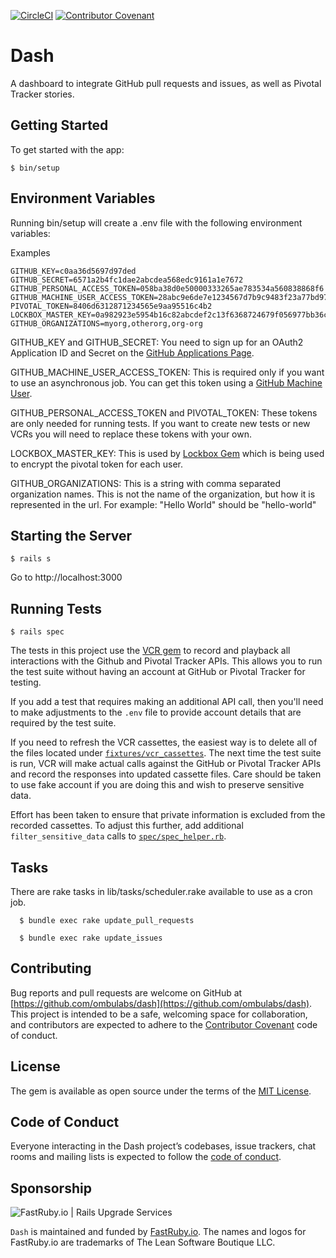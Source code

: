 [![CircleCI](https://circleci.com/gh/ombulabs/dash/tree/master.svg?style=svg&circle-token=aa41e55b03a167988f14667d78d1d7c0183f2656)](https://circleci.com/gh/ombulabs/dash/tree/master)  [![Contributor Covenant](https://img.shields.io/badge/Contributor%20Covenant-v2.0%20adopted-ff69b4.svg)](code_of_conduct.md)

# Dash

A dashboard to integrate GitHub pull requests and issues, as well as  Pivotal Tracker stories.

## Getting Started
To get started with the app:
```
$ bin/setup
```

## Environment Variables

Running bin/setup will create a .env file with the following environment variables:

Examples
```
GITHUB_KEY=c0aa36d5697d97ded
GITHUB_SECRET=6571a2b4fc1dae2abcdea568edc9161a1e7672
GITHUB_PERSONAL_ACCESS_TOKEN=058ba38d0e50000333265ae783534a560838868f6
GITHUB_MACHINE_USER_ACCESS_TOKEN=28abc9e6de7e1234567d7b9c9483f23a77bd9758
PIVOTAL_TOKEN=8406d6312871234565e9aa95516c4b2
LOCKBOX_MASTER_KEY=0a982923e5954b16c82abcdef2c13f6368724679f056977bb36c594ead211
GITHUB_ORGANIZATIONS=myorg,otherorg,org-org
```
GITHUB_KEY and GITHUB_SECRET:
You need to sign up for an OAuth2 Application ID and Secret on the [GitHub Applications Page](https://github.com/settings/applications).

GITHUB_MACHINE_USER_ACCESS_TOKEN:
This is required only if you want to use an asynchronous job.
You can get this token using a [GitHub Machine User](https://developer.github.com/v3/guides/managing-deploy-keys/#machine-users).

GITHUB_PERSONAL_ACCESS_TOKEN and PIVOTAL_TOKEN:
These tokens are only needed for running tests. If you want to create new tests or new VCRs you will need to replace these tokens with your own.

LOCKBOX_MASTER_KEY:
This is used by [Lockbox Gem](https://github.com/ankane/lockbox#key-generation) which is being used to encrypt the pivotal token for each user.

GITHUB_ORGANIZATIONS:
This is a string with comma separated organization names. This is not the name of the organization, but how it is represented in the url.
For example: "Hello World" should be "hello-world"

## Starting the Server
```
$ rails s
```
Go to http://localhost:3000

## Running Tests
```
$ rails spec
```
The tests in this project use the [VCR gem](https://github.com/vcr/vcr) to record and playback all interactions with the Github and Pivotal Tracker APIs. This allows you to run the test suite without having an account at GitHub or Pivotal Tracker for testing.

If you add a test that requires making an additional API call, then you'll need to make adjustments to the `.env` file to provide account details that are required by the test suite.

If you need to refresh the VCR cassettes, the easiest way is to delete all of the files located under [`fixtures/vcr_cassettes`](fixtures/vcr_cassettes). The next time the test suite is run, VCR will make actual calls against the GitHub or Pivotal Tracker APIs and record the responses into updated cassette files. Care should be taken to use fake account if you are doing this and wish to preserve sensitive data.

Effort has been taken to ensure that private information is excluded from the recorded cassettes. To adjust this further, add additional `filter_sensitive_data` calls to [`spec/spec_helper.rb`](spec/spec_helper.rb).

## Tasks

  There are rake tasks in lib/tasks/scheduler.rake available to use as a cron job.
```
  $ bundle exec rake update_pull_requests
```
```
  $ bundle exec rake update_issues
```
  ## Contributing

  Bug reports and pull requests are welcome on GitHub at [https://github.com/ombulabs/dash](https://github.com/ombulabs/dash). This project is intended to be a safe, welcoming space for collaboration, and contributors are expected to adhere to the [Contributor Covenant](http://contributor-covenant.org) code of conduct.

  ## License

  The gem is available as open source under the terms of the [MIT License](https://opensource.org/licenses/MIT).

  ## Code of Conduct

  Everyone interacting in the Dash project’s codebases, issue trackers, chat rooms and mailing lists is expected to follow the [code of conduct](https://github.com/ombulabs/dash/CODE_OF_CONDUCT.md).

  ## Sponsorship

![FastRuby.io | Rails Upgrade Services](https://github.com/fastruby/dash/raw/master/app/assets/images/fastruby-logo.png)


`Dash` is maintained and funded by [FastRuby.io](https://fastruby.io). The names and logos for FastRuby.io are trademarks of The Lean Software Boutique LLC.
